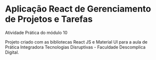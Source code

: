 # Aplicação React de Gerenciamento de Projetos e Tarefas

Atividade Prática do módulo 10

Projeto criado com as bibliotecas React JS e Material UI para a aula de Prática Integradora Tecnologias Disruptivas - Faculdade Descomplica Digital.
